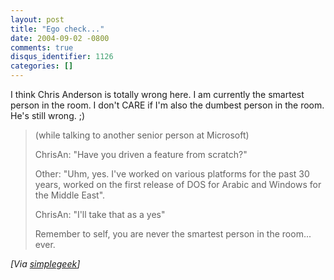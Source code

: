```yaml
---
layout: post
title: "Ego check..."
date: 2004-09-02 -0800
comments: true
disqus_identifier: 1126
categories: []
---
```

I think Chris Anderson is totally wrong here. I am currently the
smartest person in the room. I don't CARE if I'm also the dumbest person
in the room. He's still wrong. ;)

> (while talking to another senior person at Microsoft)
>
> ChrisAn: "Have you driven a feature from scratch?"
>
> Other: "Uhm, yes. I've worked on various platforms for the past 30
> years, worked on the first release of DOS for Arabic and Windows for
> the Middle East".
>
> ChrisAn: "I'll take that as a yes"
>
> Remember to self, you are never the smartest person in the room...
> ever.

*[Via
[simplegeek](http://www.simplegeek.com/permalink.aspx/b966664f-7a74-49ab-870f-d8542d34c7a2)]*

